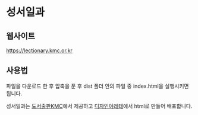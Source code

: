 # 성서일과

## 웹사이트
https://lectionary.kmc.or.kr


## 사용법
파일을 다운로드 한 후 압축을 푼 후 dist 폴더 안의 파일 중 index.html을 실행시키면 됩니다.


성서일과는 [도서출판KMC](https://kmcpress.co.kr)에서 제공하고 [디자인아레테](https://daworks.io)에서 html로 만들어 배포합니다.
